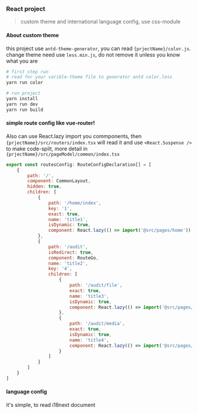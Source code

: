 ### React project

> custom theme and international language config, use css-module

#### About custom theme
this project use `antd-theme-generator`, you can read `{prjectName}/color.js`.
change theme need use `less.min.js`, do not remove it unless you know what you are

```bash
# first step run
# read for your varible-theme file to generator antd color.less
yarn run color
```

```bash
# run project
yarn install
yarn run dev
yarn run build
```

 #### simple route config like vue-router! 
 Also can use React.lazy import you commponents, then `{prjectName}/src/routers/index.tsx` will read it and use `<React.Suspense />` to make code-spilt, more detail in `{prjectName}/src/pageModel/common/index.tsx`
``` js
export const routesConfig: RouteConfigDeclaration[] = [
    {
        path: '/',
        component: CommonLayout,
        hidden: true,
        children: [
            {
                path: '/home/index',
                key: '1',
                exact: true,
                name: 'title1',
                isDynamic: true,
                component: React.lazy(() => import('@src/pages/home'))
            },
            {
                path: '/audit',
                isRedirect: true,
                component: RouteGo,
                name: 'title2',
                key: '4',
                children: [
                    {
                        path: '/audit/file',
                        exact: true,
                        name: 'title3',
                        isDynamic: true,
                        component: React.lazy(() => import('@src/pages/audit/file'))
                    },
                    {
                        path: '/audit/media',
                        exact: true,
                        isDynamic: true,
                        name: 'title4',
                        component: React.lazy(() => import('@src/pages/audit/source'))
                    }
                ]
            }
        ]
    }
]
```

#### language config
it's simple, to read i18next document
